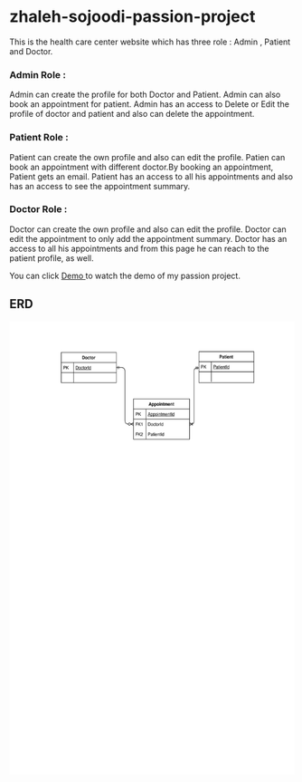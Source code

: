# zhaleh-sojoodi-passion-project
This is the health care center website which has three role : Admin , Patient and Doctor.

### Admin Role :
Admin can create the profile for both Doctor and Patient. 
Admin can also book an appointment for patient. 
Admin has an access to Delete or Edit the profile of doctor and patient and also can delete the appointment.

### Patient Role :
Patient can create the own profile and also can edit the profile.
Patien can book an appointment with different doctor.By booking an appointment, Patient gets an email.
Patient has an access to all his appointments and also has an access to see the appointment summary.

### Doctor Role :
Doctor can create the own profile and also can edit the profile.
Doctor can edit the appointment to only add the appointment summary.
Doctor has an access to all his appointments and from this page he can reach to the patient profile, as well.

You can click <a href="https://drive.google.com/open?id=1M4fLpXDWICR3WgZcXzHhj_c52aT097Iq" >Demo </a> to watch the demo of my passion project.

## ERD
<img src="https://github.com/Jalehs/zhaleh-sojoodi-passion-project/blob/master/erd.jpg" width="600px" height="800px" />
